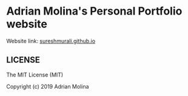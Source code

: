 # Adrian Molina's Personal Portfolio website

Website link: [sureshmurali.github.io](sureshmurali.github.io)

## LICENSE

The MIT License (MIT)

Copyright (c) 2019 Adrian Molina


